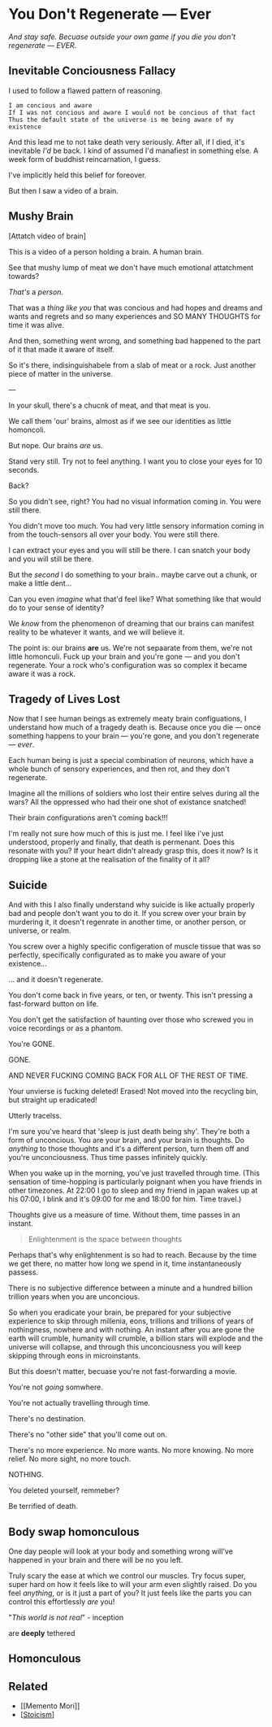 # You Don't Regenerate — Ever

*And stay safe. Becuase outside your own game if you die you don't regenerate — EVER*. 

## Inevitable Conciousness Fallacy

I used to follow a flawed pattern of reasoning. 

    I am concious and aware
    If I was not concious and aware I would not be concious of that fact
    Thus the default state of the universe is me being aware of my existence

And this lead me to not take death very seriously. After all, if I died, it's inevitable *I'd* be back. I kind of assumed I'd manafiest in something else. A week form of buddhist reincarnation, I guess. 

I've implicitly held this belief for foreover. 

But then I saw a video of a brain.


## Mushy Brain

[Attatch video of brain] 

This is a video of a person holding a brain. A human brain.

See that mushy lump of meat we don't have much emotional attatchment towards?

*That's* a *person*. 

That was a *thing like you* that was concious and had hopes and dreams and wants and regrets and so many experiences and SO MANY THOUGHTS for time it was alive. 

And then, something went wrong, and something bad happened to the part of it that made it aware of itself. 

So it's there, indisinguishabele from a slab of meat or a rock. Just another piece of matter in the universe. 

— 

In your skull, there's a chucnk of meat, and that meat is you. 

We call them 'our' brains, almost as if we see our identities as little homoncoli. 

But nope. Our brains *are* us. 

Stand very still. Try not to feel anything. I want you to close your eyes for 10 seconds. 

Back?

So you didn't see, right? You had no visual information coming in. You were still there. 

You didn't move too much. You had very little sensory information coming in from the touch-sensors all over your body. You were still there.

I can extract your eyes and you will still be there. I can snatch your body and you will still be there. 

But the *second* I do something to your brain.. maybe carve out a chunk, or make a little dent... 

Can you even *imagine* what that'd feel like? What something like that would do to your sense of identity?

We *know* from the phenomenon of dreaming that our brains can manifest reality to be whatever it wants, and we will believe it. 

The point is: our brains **are** us. We're not sepaarate from them, we're not little homonculi. Fuck up your brain and you're gone — and you don't regenerate. Your a rock who's configuration was so complex it became aware it was a rock.

## Tragedy of Lives Lost

Now that I see human beings as extremely meaty brain configuations, I understand how much of a tragedy death is. Because once you die — once something happens to your brain — you're gone, and you don't regenerate — *ever*. 

Each human being is just a special combination of neurons, which have a whole bunch of sensory experiences, and then rot, and they don't regenerate. 

Imagine all the millions of soldiers who lost their entire selves during all the wars? All the oppressed who had their one shot of existance snatched! 

Their brain configurations aren't coming back!!! 

I'm really not sure how much of this is just me. I feel like i've just understood, properly and finally, that death is permenant. Does this resonate with you? If your heart didn't already grasp this, does it now? Is it dropping like a stone at the realisation of the finality of it all? 


## Suicide

And with this I also finally understand why suicide is like actually properly bad and people don't want you to do it. If you screw over your brain by murdering it, it doesn't regenrate in another time, or another person, or universe, or realm. 

You screw over a highly specific configeration of muscle tissue that was so perfectly, specifically configurated as to make you aware of your existence...

... and it doesn't regenerate. 

You don't come back in five years, or ten, or twenty. This isn't pressing a fast-forward button on life. 

You don't get the satisfaction of haunting over those who screwed you in voice recordings or as a phantom. 

You're GONE. 

GONE. 

AND NEVER FUCKING COMING BACK FOR ALL OF THE REST OF TIME. 

Your unvierse is fucking deleted! Erased! Not moved into the recycling bin, but straight up eradicated! 

Utterly tracelss. 

I'm sure you've heard that 'sleep is just death being shy'. They're both a form of unconcious. You are your brain, and your brain is thoughts. Do *anything* to those thoughts and it's a different person, turn them off and you're unconciousness. Thus time passes infinitely quickly. 

When you wake up in the morning, you've just travelled through time. (This sensation of time-hopping is particularly poignant when you have friends in other timezones. At 22:00 I go to sleep and my friend in japan wakes up at his 07:00, I blink and it's 09:00 for me and 18:00 for him. Time travel.)

Thoughts give us a measure of time. Without them, time passes in an instant. 

> Enlightenment is the space between thoughts

Perhaps that's why enlightenment is so had to reach. Because by the time we get there, no matter how long we spend in it, time instantaneously passess. 

There is no subjective difference between a minute and a hundred billion trillion years when you are unconcious. 


So when you eradicate your brain, be prepared for your subjective experience to skip through millenia, eons, trillions and trillions of years of nothingness, nowhere and with nothing. An instant after you are gone the earth will crumble, humanity will crumble, a billion stars will explode and the universe will collapse, and through this unconciousness you will keep skipping through eons in microinstants.

But this doesn't matter, becuase you're not fast-forwarding a movie. 

You're not *going* somwhere. 

You're not actually travelling through time. 

There's no destination. 

There's no "other side" that you'll come out on. 

There's no more experience. No more wants. No more knowing. No more relief. No more sight, no more touch. 

NOTHING. 

You deleted yourself, remmeber?

Be terrified of death. 





## Body swap homonculous




One day people will look at your body and something wrong will've happened in your brain and there will be no you left. 

Truly scary the ease at which we control our muscles. Try focus super, super hard on how it feels like to will your arm even slightly raised. Do you feel *anything*, or is it just a part of you? It just feels like the parts you can control this effortlessly *are* you!


"*This world is not real*" - inception



 are **deeply** tethered 









## Homonculous


## Related
- [[Memento Mori]]
- [[Stoicism]]

[//begin]: # "Autogenerated link references for markdown compatibility"
[Stoicism]: ../../../../../../../c:/Users/space/OneDrive/Documents/Foam/Spiral-Labs/stoicism "Stoicism"
[//end]: # "Autogenerated link references"